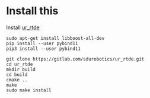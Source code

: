 # Install this

Install [ur_rtde](https://sdurobotics.gitlab.io/ur_rtde/installation/installation.html#linux-ubuntu) 

```
sudo apt-get install libboost-all-dev
pip install --user pybind11
pip3 install --user pybind11

git clone https://gitlab.com/sdurobotics/ur_rtde.git
cd ur_rtde
mkdir build
cd build
cmake ..
make
sudo make install

```
